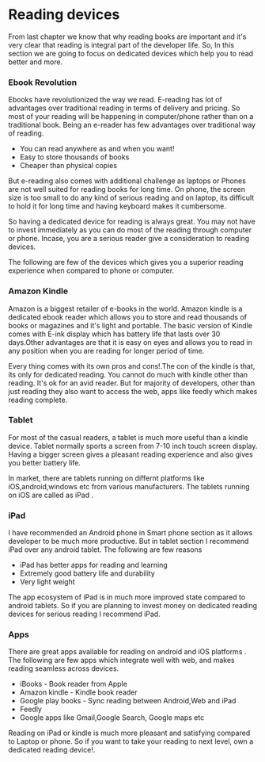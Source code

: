# Reading devices
From last chapter we know that why reading books are important and it's very clear that reading is integral part of the developer life. So, In this section we are going to focus on dedicated devices which help you to read better and more.

### Ebook Revolution

Ebooks have revolutionized the way we read. E-reading has lot of advantages over traditional reading in terms of delivery and pricing. So most of your reading will be happening in computer/phone rather than on a traditional book. Being an e-reader has few advantages over traditional way of reading.

* You can read anywhere as and when you want!
* Easy to store thousands of books
* Cheaper than physical copies

But e-reading also comes with additional challenge as laptops or Phones are not well suited for reading books for long time. On phone, the screen size is too small to do any kind of serious reading and on laptop, its difficult to hold it for long time and having keyboard makes it cumbersome.

So having a dedicated device for reading is always great. You may not have to invest immediately as you can do most of the reading through computer or phone. Incase, you are a serious reader give a consideration to reading devices.

The following are few of the devices which gives you a superior reading experience when compared to phone or computer.

### Amazon Kindle
Amazon is a biggest retailer of e-books in the world. Amazon kindle is a dedicated ebook reader which allows you to store and read thousands of books or magazines and it's light and portable. The basic version of Kindle comes with E-ink display which has battery life that lasts over 30 days.Other advantages are that it is easy on eyes and allows you to read in any position when you are reading for longer period of time.

Every thing comes with its own pros and cons!.The con of the kindle is that, its only for  dedicated reading. You cannot do much with kindle other than reading. It's ok for an avid reader. But for majority of developers, other than just reading they also want to access the web, apps like feedly which makes reading complete.

### Tablet
For most of the casual readers, a tablet is much more useful than a kindle device. Tablet normally sports a screen from 7-10 inch touch screen display. Having a bigger screen gives a pleasant reading experience and also gives you better battery life.

In market, there are tablets running on differnt platforms like iOS,android,windows etc from various manufacturers. The tablets running on iOS are called as iPad .

### iPad
I have recommended an Android phone in Smart phone section as it allows developer to be  much more productive. But in tablet section I recommend iPad over any android tablet. The following are few reasons

 * iPad has better apps for reading and learning
 * Extremely good battery life and durability
 * Very light weight

The app ecosystem of iPad is in much more improved state compared to android tablets. So if you are planning to invest money on dedicated reading devices for serious reading I recommend iPad.

### Apps
There are great apps available for reading on android and iOS platforms . The following are few apps which integrate well with web, and makes reading seamless across devices.

* iBooks - Book reader from Apple
* Amazon kindle - Kindle book reader
* Google play books - Sync reading between Android,Web and iPad
* Feedly
* Google apps like Gmail,Google Search, Google maps etc

Reading on iPad or kindle is much more pleasant and satisfying compared to Laptop or phone. So if you want to take your reading to next level, own a dedicated reading device!.

